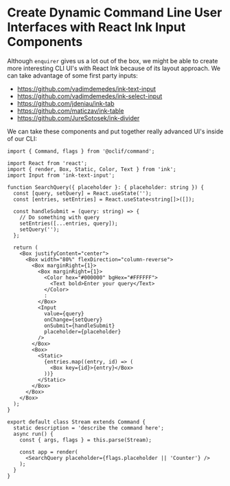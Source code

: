 # Create Dynamic Command Line User Interfaces with React Ink Input Components

Although `enquirer` gives us a lot out of the box, we might be able to create more interesting CLI UI's with React Ink because of its layout approach. We can take advantage of some first party inputs:

- https://github.com/vadimdemedes/ink-text-input
- https://github.com/vadimdemedes/ink-select-input
- https://github.com/jdeniau/ink-tab
- https://github.com/maticzav/ink-table
- https://github.com/JureSotosek/ink-divider

We can take these components and put together really advanced UI's inside of our CLI:

```tsx
import { Command, flags } from '@oclif/command';

import React from 'react';
import { render, Box, Static, Color, Text } from 'ink';
import Input from 'ink-text-input';

function SearchQuery({ placeholder }: { placeholder: string }) {
  const [query, setQuery] = React.useState('');
  const [entries, setEntries] = React.useState<string[]>([]);

  const handleSubmit = (query: string) => {
    // Do something with query
    setEntries([...entries, query]);
    setQuery('');
  };

  return (
    <Box justifyContent="center">
      <Box width="80%" flexDirection="column-reverse">
        <Box marginRight={1}>
          <Box marginRight={1}>
            <Color hex="#000000" bgHex="#FFFFFF">
              <Text bold>Enter your query</Text>
            </Color>
            :
          </Box>
          <Input
            value={query}
            onChange={setQuery}
            onSubmit={handleSubmit}
            placeholder={placeholder}
          />
        </Box>
        <Box>
          <Static>
            {entries.map((entry, id) => (
              <Box key={id}>{entry}</Box>
            ))}
          </Static>
        </Box>
      </Box>
    </Box>
  );
}

export default class Stream extends Command {
  static description = 'describe the command here';
  async run() {
    const { args, flags } = this.parse(Stream);

    const app = render(
      <SearchQuery placeholder={flags.placeholder || 'Counter'} />
    );
  }
}
```

